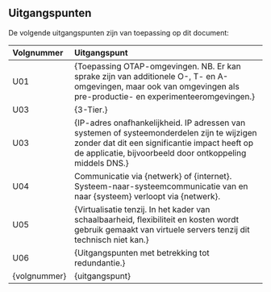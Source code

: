 ## Uitgangspunten

De volgende uitgangspunten zijn van toepassing op dit document:

| Volgnummer  | Uitgangspunt |
|:-----|:----|
| U01 | {Toepassing OTAP-omgevingen. NB. Er kan sprake zijn van additionele O-, T- en A-omgevingen, maar ook van omgevingen als pre-productie- en experimenteeromgevingen.} |
| U03 | {3-Tier.} |
| U03 | {IP-adres onafhankelijkheid. IP adressen van systemen of systeemonderdelen zijn te wijzigen zonder dat dit een significantie impact heeft op de applicatie, bijvoorbeeld door ontkoppeling middels DNS.} |
| U04 | Communicatie via {netwerk} of {internet}. Systeem-naar-systeemcommunicatie van en naar {systeem} verloopt via {netwerk}. |
| U05 | {Virtualisatie tenzij. In het kader van schaalbaarheid, flexibiliteit en kosten wordt gebruik gemaakt van virtuele servers tenzij dit technisch niet kan.} |
| U06 | {Uitgangspunten met betrekking tot redundantie.} |
| {volgnummer} | {uitgangspunt} |
